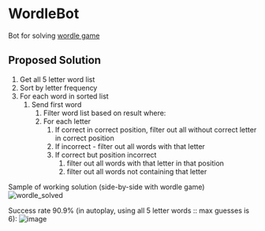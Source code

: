 # WordleBot
Bot for solving [wordle game](https://www.powerlanguage.co.uk/wordle/)

## Proposed Solution

1. Get all 5 letter word list
2. Sort by letter frequency
3. For each word in sorted list
   1. Send first word
      1. Filter word list based on result where:
      2. For each letter
         1. If correct in correct position, filter out all without correct letter in correct position
         2. If incorrect - filter out all words with that letter
         3. If correct but position incorrect
            1. filter out all words with that letter in that position
            2. filter out all words not containing that letter

Sample of working solution (side-by-side with wordle game)
![wordle_solved](https://user-images.githubusercontent.com/10655290/148473027-0b95a751-885e-4d5c-9772-07f47627db1c.gif)

Success rate 90.9% (in autoplay, using all 5 letter words :: max guesses is 6):
![image](https://user-images.githubusercontent.com/10655290/148687896-e9f73446-f975-48bf-8b05-1e3889821a72.png)


